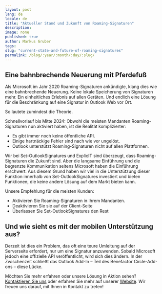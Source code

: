 ```yaml
---
layout: post
lang: de
locale: de
title: "Aktueller Stand und Zukunft von Roaming-Signaturen"
description:
image: none
published: true
author: Markus Gruber
tags:
slug: "current-state-and-future-of-roaming-signatures"
permalink: /blog/:year/:month/:day/:slug/
---
```

## Eine bahnbrechende Neuerung mit Pferdefuß
Als Microsoft im Jahr 2020 Roaming-Signaturen ankündigte, klang dies wie eine bahnbrechende Neuerung. Keine lokale Speicherung von Signaturen mehr. Ein einheitliches Erlebnis auf allen Geräten. Und endlich eine Lösung für die Beschränkung auf eine Signatur in Outlook Web vor Ort.

So lautete zumindest die Theorie.

Schnellvorlauf bis Mitte 2024: Obwohl die meisten Mandanten Roaming-Signaturen nun aktiviert haben, ist die Realität komplizierter:
- Es gibt immer noch keine öffentliche API.
- Einige hartnäckige Fehler sind nach wie vor ungelöst.
- Outlook unterstützt Roaming-Signaturen nicht auf allen Plattformen.

Wir bei Set-OutlookSignatures und ExplicIT sind überzeugt, dass Roaming-Signaturen die Zukunft sind. Aber die langsame Einführung und die begrenzte Kommunikation seitens Microsoft haben die Einführung erschwert. Aus diesem Grund haben wir viel in die Unterstützung dieser Funktion innerhalb von Set-OutlookSignatures investiert und bieten Funktionen, die keine andere Lösung auf dem Markt bieten kann.

Unsere Empfehlung für die meisten Kunden:
- Aktivieren Sie Roaming-Signaturen in Ihrem Mandanten.
- Deaktivieren Sie sie auf der Client-Seite
- Überlassen Sie Set-OutlookSignatures den Rest

## Und wie sieht es mit der mobilen Unterstützung aus?
Derzeit ist dies ein Problem, das oft eine teure Umleitung auf der Serverseite erfordert, nur um eine Signatur anzuwenden. Sobald Microsoft jedoch eine offizielle API veröffentlicht, wird sich dies ändern. In der Zwischenzeit schließt das Outlook Add-In – Teil des Benefactor Circle-Add-ons – diese Lücke.

Möchten Sie mehr erfahren oder unsere Lösung in Aktion sehen? [Kontaktieren Sie uns](/contact) oder erfahren Sie mehr auf unserer [Website](/). Wir freuen uns darauf, mit Ihnen in Kontakt zu treten!